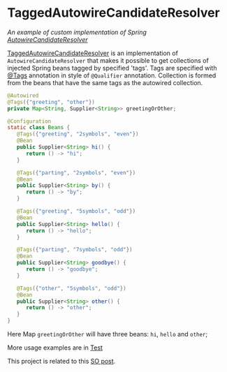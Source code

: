 # TaggedAutowireCandidateResolver 
_An example of custom implementation of Spring [AutowireCandidateResolver][1]_

[TaggedAutowireCandidateResolver][2] is an implementation of `AutowireCandidateResolver` 
that makes it possible to get collections of injected Spring beans 
tagged by specified 'tags'. Tags are specified with [@Tags][3] annotation 
in style of `@Qualifier` annotation. Collection is formed from the beans 
that have the same tags as the autowired collection.

```java
@Autowired
@Tags({"greeting", "other"})
private Map<String, Supplier<String>> greetingOrOther;

@Configuration
static class Beans {
   @Tags({"greeting", "2symbols", "even"})
   @Bean
   public Supplier<String> hi() {
      return () -> "hi";
   }

   @Tags({"parting", "2symbols", "even"})
   @Bean
   public Supplier<String> by() {
      return () -> "by";
   }

   @Tags({"greeting", "5symbols", "odd"})
   @Bean
   public Supplier<String> hello() {
      return () -> "hello";
   }

   @Tags({"parting", "7symbols", "odd"})
   @Bean
   public Supplier<String> goodbye() {
      return () -> "goodbye";
   }

   @Tags({"other", "5symbols", "odd"})
   @Bean
   public Supplier<String> other() {
      return () -> "other";
   }
}
``` 
Here Map `greetingOrOther` will have three beans: `hi`, `hello` and `other`;

More usage examples are in [Test][4]

This project is related to this [SO post][5].

[1]: https://bit.ly/2Yj8qK0
[2]: src/main/java/io/github/cepr0/resolver/TaggedAutowireCandidateResolver.java
[3]: src/main/java/io/github/cepr0/resolver/Tags.java
[4]: src/test/java/io/github/cepr0/resolver/TaggedAutowireCandidateResolverTest.java
[5]: https://stackoverflow.com/a/57169506
